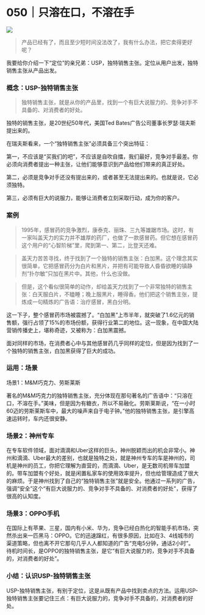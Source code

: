 # 050｜只溶在口，不溶在手

![](../img/b50fcf0089cfc325d4564f2a91362ffd.jpg)

> 产品已经有了，而且至少短时间没法改了，我有什么办法，把它卖得更好呢？

我要给你介绍一下“定位”的亲兄弟：USP，独特销售主张。定位从用户出发，独特销售主张从产品出发。

### 概念：USP-独特销售主张

> 独特销售主张，就是从你的产品里，找到一个有巨大说服力的、竞争对手不具备的、对消费者的好处。

独特的销售主张，是20世纪50年代，美国Ted Bates广告公司董事长罗瑟·瑞夫斯提出来的。

在瑞夫斯看来，一个“独特销售主张”必须具备三个突出特征：

第一，不应该是“买我们的吧”，不应该是自吹自擂，我们最好，竞争对手最差。你必须向消费者提出一种主张，让他们能够意识到产品给他们带来的真正好处。

第二，必须是竞争对手还没有提出来的，或者甚至无法提出来的。也就是说，它必须独特。

第三，必须有巨大的说服力，能够让消费者立刻采取行动，成为你的客户。

### 案例

> 1995年，感冒药的竞争激烈，康泰克、丽珠、三九等雄踞市场。这时，有一家叫盖天力的实力并不雄厚的药厂，也做了一款感冒药。但它想在感冒药这个用户的“心智阶梯”里，爬到第一、第二，比登天还难。

> 盖天力苦苦寻找，终于找到了一个独特的销售主张：白加黑。这个理念其实很简单，它把感冒药分为白片和黑片，并把有可能导致人昏昏欲睡的镇静剂“扑尔敏”只加在黑片中。其他，什么也没做。

> 但是，这个看似很简单的动作，却给盖天力找到了一个非常独特的销售主张：白天服白片，不瞌睡；晚上服黑片，睡得香。他们把这个销售主张，提炼成一句精炼的广告语：治疗感冒，黑白分明。

这一下子，整个感冒药市场被震撼了。“白加黑”上市半年，就突破了1.6亿元的销售额，强行占领了15%的市场份额，获得行业第二的地位。这一现象，在中国大陆营销传播史上，堪称奇迹，又被称为：白加黑震撼。

面对同样的市场，在消费者心中与其他感冒药几乎同样的定位，但是因为找到了一个独特的销售主张，白加黑获得了巨大的成功。

### 运用：场景

场景1：M&M巧克力、劳斯莱斯

著名的M&M巧克力的独特销售主张，充分体现在那句著名的广告语中：“只溶在口，不溶在手。”美味，但是因为有糖衣，所以不易融化。劳斯莱斯说，“在一小时60迈的劳斯莱斯车中，最大的噪声来自于电子钟。”他的独特销售主张，是引擎高速运转时，车内还很安静。

### 场景2：神州专车

在专车软件领域，面对滴滴和Uber这样的巨头，神州脱颖而出的机会非常小。神州和滴滴、Uber最大的差别，也就是独特之处，就是神州专车的车是神州的，司机是神州的员工，你把它理解为直营的，而滴滴、Uber，是无数司机带车加盟的。带车加盟有个好处，就是闲置私家车的使用效率提升，但也给管理造成了很大的麻烦。于是神州找到了自己的“独特销售主张”就是安全。他通过一系列的广告，强调“安全”这个“有巨大说服力的、竞争对手不具备的、对消费者的好处”，获得了很高的认知度。

### 场景3：OPPO手机

在国际上有苹果、三星，国内有小米、华为，竞争已经白热化的智能手机市场，突然杀出来一匹黑马：OPPO。它的迅速蹿红，有很多原因，比如在3、4线城市的渠道策略，但也离不开它那句几乎人人都知道的广告“充电5分钟，通话2小时”。待机时间长，是OPPO的独特销售主张，是它“有巨大说服力的，竞争对手不具备的，对消费者的好处”。

### 小结：认识USP-独特销售主张

USP-独特销售主张，有别于定位，这是从既有产品中找到卖点的方法。运用USP-独特销售主张要记住三点：有巨大说服力的，竞争对手不具备的，对消费者的好处。